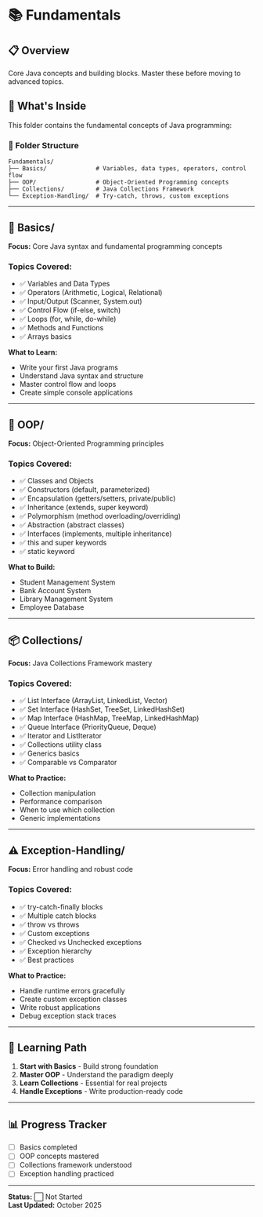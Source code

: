 # 📚 Fundamentals

## 📋 Overview
Core Java concepts and building blocks. Master these before moving to advanced topics.

## 🎯 What's Inside

This folder contains the fundamental concepts of Java programming:

### 📂 Folder Structure
```
Fundamentals/
├── Basics/              # Variables, data types, operators, control flow
├── OOP/                 # Object-Oriented Programming concepts
├── Collections/         # Java Collections Framework
└── Exception-Handling/  # Try-catch, throws, custom exceptions
```

---

## 🌟 Basics/
**Focus:** Core Java syntax and fundamental programming concepts

### Topics Covered:
- ✅ Variables and Data Types
- ✅ Operators (Arithmetic, Logical, Relational)
- ✅ Input/Output (Scanner, System.out)
- ✅ Control Flow (if-else, switch)
- ✅ Loops (for, while, do-while)
- ✅ Methods and Functions
- ✅ Arrays basics

**What to Learn:**
- Write your first Java programs
- Understand Java syntax and structure
- Master control flow and loops
- Create simple console applications

---

## 🎨 OOP/
**Focus:** Object-Oriented Programming principles

### Topics Covered:
- ✅ Classes and Objects
- ✅ Constructors (default, parameterized)
- ✅ Encapsulation (getters/setters, private/public)
- ✅ Inheritance (extends, super keyword)
- ✅ Polymorphism (method overloading/overriding)
- ✅ Abstraction (abstract classes)
- ✅ Interfaces (implements, multiple inheritance)
- ✅ this and super keywords
- ✅ static keyword

**What to Build:**
- Student Management System
- Bank Account System
- Library Management System
- Employee Database

---

## 📦 Collections/
**Focus:** Java Collections Framework mastery

### Topics Covered:
- ✅ List Interface (ArrayList, LinkedList, Vector)
- ✅ Set Interface (HashSet, TreeSet, LinkedHashSet)
- ✅ Map Interface (HashMap, TreeMap, LinkedHashMap)
- ✅ Queue Interface (PriorityQueue, Deque)
- ✅ Iterator and ListIterator
- ✅ Collections utility class
- ✅ Generics basics
- ✅ Comparable vs Comparator

**What to Practice:**
- Collection manipulation
- Performance comparison
- When to use which collection
- Generic implementations

---

## ⚠️ Exception-Handling/
**Focus:** Error handling and robust code

### Topics Covered:
- ✅ try-catch-finally blocks
- ✅ Multiple catch blocks
- ✅ throw vs throws
- ✅ Custom exceptions
- ✅ Checked vs Unchecked exceptions
- ✅ Exception hierarchy
- ✅ Best practices

**What to Practice:**
- Handle runtime errors gracefully
- Create custom exception classes
- Write robust applications
- Debug exception stack traces

---

## 🎯 Learning Path

1. **Start with Basics** - Build strong foundation
2. **Master OOP** - Understand the paradigm deeply
3. **Learn Collections** - Essential for real projects
4. **Handle Exceptions** - Write production-ready code

---

## 📊 Progress Tracker

- [ ] Basics completed
- [ ] OOP concepts mastered
- [ ] Collections framework understood
- [ ] Exception handling practiced

---

**Status:** ⬜ Not Started  
**Last Updated:** October 2025
